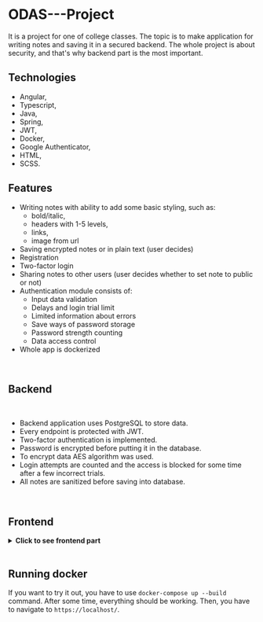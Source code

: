 # ODAS---Project

It is a project for one of college classes. The topic is to make application for writing notes and saving it in a secured backend. The whole project is about security, and that's why backend part is the most important. 

## Technologies

- Angular,
- Typescript,
- Java,
- Spring,
- JWT,
- Docker,
- Google Authenticator,
- HTML,
- SCSS.

## Features

- Writing notes with ability to add some basic styling, such as: 
  - bold/italic, 
  - headers with 1-5 levels, 
  - links, 
  - image from url
- Saving encrypted notes or in plain text (user decides)
- Registration
- Two-factor login
- Sharing notes to other users (user decides whether to set note to public or not)
- Authentication module consists of:
  - Input data validation
  - Delays and login trial limit
  - Limited information about errors
  - Save ways of password storage
  - Password strength counting
  - Data access control
- Whole app is dockerized
<br>

## Backend

<br>
<ul>
  <li>Backend application uses PostgreSQL to store data.</li>
  <li>Every endpoint is protected with JWT.</li>
  <li>Two-factor authentication is implemented.</li>
  <li>Password is encrypted before putting it in the database.</li> 
  <li>To encrypt data AES algorithm was used.</li>
  <li>Login attempts are counted and the access is blocked for some time after a few incorrect trials.</li>
  <li>All notes are sanitized before saving into database.</li>
</ul>
<br>

## Frontend
<details>
  <summary><b>Click to see frontend part</b></summary>
  <br>
  Because the project was mainly about security, the UI is a bit ascetic (although completely functional).

  ### Registration
  For registration you need to write your username and password. Password needs to be at least 8 characters long, contain a number, special sign, big and small letter. Username has to be at leat 5 characters long. You also need Google Authenticator app to scan the QR code for two-factor authentication.

  ![Registration](Readme-images/registration.png)

  ### Login
  To log in you need to write the same data as for registration. If the data is correct, you will be able to enter the code from Google Authenticator to finish authentication.

  ![Login](Readme-images/login.png)

  ### Main page
  The home page is very simple and displays all public and user notes. You can click the button to log out or to add new note. 

  ![Main Page](Readme-images/main-page.png)

  ### Adding new note
  To add new note you have to write a title and some content (content is optional). On the left there are some tips how to add styling to the text, and on the rigth you can check how your note will look after saving (you have to click the button to refresh the preview). You can also choose if you want the note to be public or private (if private you have to write some password) 

  ![Adding note](Readme-images/adding-note.png)

  After adding a note you will see in the home page your notes. If they are private, only the title will be visible and you will have to decrypt it with the password that you assigned to that note to see the content.

  ![Decrypting note](Readme-images/note-decrypting.png)

</details>
<br>

## Running docker 

If you want to try it out, you have to use `docker-compose up --build` command. After some time, everything should be working. Then, you have to navigate to `https://localhost/`.
